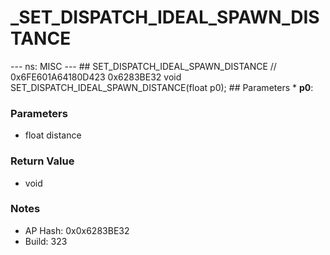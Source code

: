 # _SET_DISPATCH_IDEAL_SPAWN_DISTANCE

--- ns: MISC --- ## SET_DISPATCH_IDEAL_SPAWN_DISTANCE  // 0x6FE601A64180D423 0x6283BE32 void SET_DISPATCH_IDEAL_SPAWN_DISTANCE(float p0);   ## Parameters * **p0**:

### Parameters
* float distance

### Return Value
* void

### Notes
* AP Hash: 0x0x6283BE32
* Build: 323

